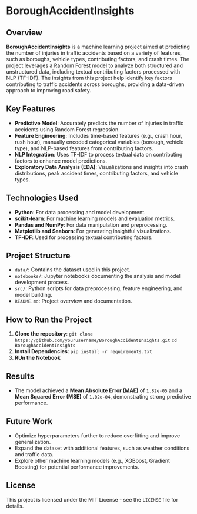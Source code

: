 # **BoroughAccidentInsights**

## **Overview**
**BoroughAccidentInsights** is a machine learning project aimed at predicting the number of injuries in traffic accidents based on a variety of features, such as boroughs, vehicle types, contributing factors, and crash times. The project leverages a Random Forest model to analyze both structured and unstructured data, including textual contributing factors processed with NLP (TF-IDF). The insights from this project help identify key factors contributing to traffic accidents across boroughs, providing a data-driven approach to improving road safety.

## **Key Features**
- **Predictive Model**: Accurately predicts the number of injuries in traffic accidents using Random Forest regression.
- **Feature Engineering**: Includes time-based features (e.g., crash hour, rush hour), manually encoded categorical variables (borough, vehicle type), and NLP-based features from contributing factors.
- **NLP Integration**: Uses TF-IDF to process textual data on contributing factors to enhance model predictions.
- **Exploratory Data Analysis (EDA)**: Visualizations and insights into crash distributions, peak accident times, contributing factors, and vehicle types.

## **Technologies Used**
- **Python**: For data processing and model development.
- **scikit-learn**: For machine learning models and evaluation metrics.
- **Pandas and NumPy**: For data manipulation and preprocessing.
- **Matplotlib and Seaborn**: For generating insightful visualizations.
- **TF-IDF**: Used for processing textual contributing factors.

## **Project Structure**
- `data/`: Contains the dataset used in this project.
- `notebooks/`: Jupyter notebooks documenting the analysis and model development process.
- `src/`: Python scripts for data preprocessing, feature engineering, and model building.
- `README.md`: Project overview and documentation.
  
## **How to Run the Project**
1. **Clone the repository**:
   `git clone https://github.com/yourusername/BoroughAccidentInsights.git`
   `cd BoroughAccidentInsights`
2. **Install Dependencies**:
   `pip install -r requirements.txt`
3. **RUn the Notebook**


## **Results**

- The model achieved a **Mean Absolute Error (MAE)** of `1.82e-05` and a **Mean Squared Error (MSE)** of `1.02e-04`, demonstrating strong predictive performance.

## **Future Work**

- Optimize hyperparameters further to reduce overfitting and improve generalization.
- Expand the dataset with additional features, such as weather conditions and traffic data.
- Explore other machine learning models (e.g., XGBoost, Gradient Boosting) for potential performance improvements.


## **License**

This project is licensed under the MIT License - see the `LICENSE` file for details.
